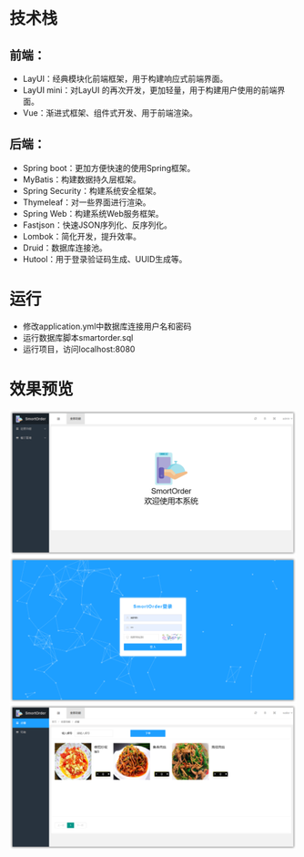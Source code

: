 # 技术栈
## 前端： 
- LayUI：经典模块化前端框架，用于构建响应式前端界面。
- LayUI mini：对LayUI 的再次开发，更加轻量，用于构建用户使用的前端界面。
- Vue：渐进式框架、组件式开发、用于前端渲染。
## 后端：
- Spring boot：更加方便快速的使用Spring框架。
- MyBatis：构建数据持久层框架。
- Spring Security：构建系统安全框架。
- Thymeleaf：对一些界面进行渲染。 
- Spring Web：构建系统Web服务框架。
- Fastjson：快速JSON序列化、反序列化。
- Lombok：简化开发，提升效率。
- Druid：数据库连接池。
- Hutool：用于登录验证码生成、UUID生成等。
# 运行
- 修改application.yml中数据库连接用户名和密码
- 运行数据库脚本smartorder.sql
- 运行项目，访问localhost:8080
# 效果预览
![image](https://raw.githubusercontent.com/mumuzsl/smartorder/master/src/main/resources/static/images/sshot-1.png)
![image](https://raw.githubusercontent.com/mumuzsl/smartorder/master/src/main/resources/static/images/sshot-11.png)
![image](https://raw.githubusercontent.com/mumuzsl/smartorder/master/src/main/resources/static/images/sshot-12.png)